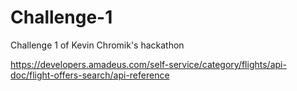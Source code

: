 # Challenge-1
Challenge 1 of Kevin Chromik's hackathon

https://developers.amadeus.com/self-service/category/flights/api-doc/flight-offers-search/api-reference
